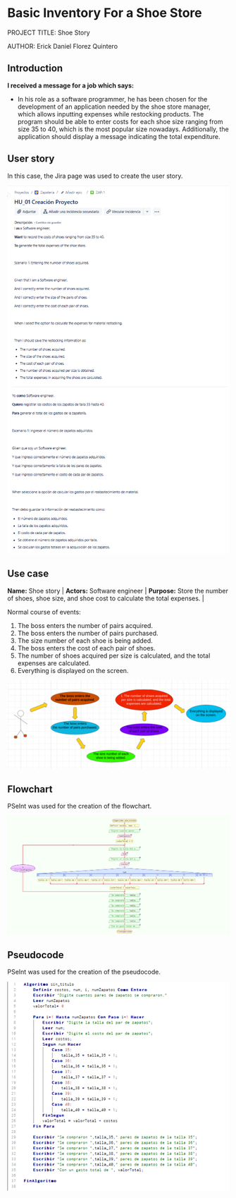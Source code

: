 # Basic Inventory For a Shoe Store

PROJECT TITLE: Shoe Story

AUTHOR: Erick Daniel Florez Quintero

## Introduction

**I received a message for a job which says:**

- In his role as a software programmer, he has been chosen for the development of an application needed by the shoe store manager, which allows inputting expenses while restocking products. The program should be able to enter costs for each shoe size ranging from size 35 to 40, which is the most popular size nowadays. Additionally, the application should display a message indicating the total expenditure.

## User story

In this case, the Jira page was used to create the user story.

![In this case us need jira to create the user story.](./Imagene/jira.png)
![in spanish.](./Imagene/jira2.png)

## Use case

**Name:** Shoe story | **Actors:** Software engineer | **Purpose:** Store the number of shoes, shoe size, and shoe cost to calculate the total expenses. |

Normal course of events:

1. The boss enters the number of pairs acquired.
2. The boss enters the number of pairs purchased.
3. The size number of each shoe is being added.
4. The boss enters the cost of each pair of shoes.
5. The number of shoes acquired per size is calculated, and the total expenses are calculated.
6. Everything is displayed on the screen.

![use case.](./Imagene/caso_de_uso.png)

## Flowchart

PSeInt was used for the creation of the flowchart.

![flowchart.](./Imagene/DiagramadeFlujo.png)

## Pseudocode

PSeInt was used for the creation of the pseudocode.

![Pseudocode.](./Imagene/Pseudocodigo.png)
